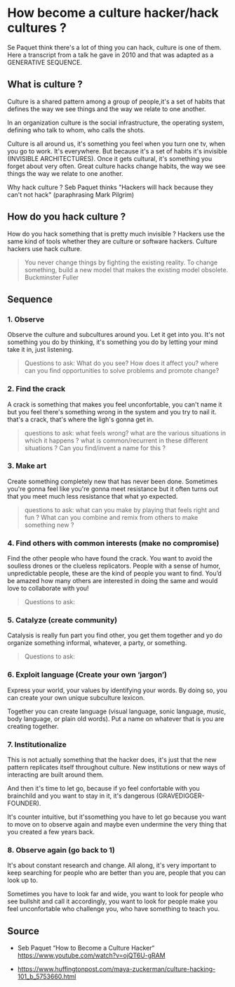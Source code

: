 # How become a culture hacker/hack cultures ?

Se Paquet think there's a lot of thing you can hack, culture is one of them. Here a transcript from a talk he gave in 2010 and that was adapted as a GENERATIVE SEQUENCE.

## What is culture ?

Culture is a shared pattern among a group of people,it's a set of habits that defines the way we see things and the way we relate to one another.

In an organization culture is the social infrastructure, the operating system, defining who talk to whom, who calls the shots.

Culture is all around us, it's something you feel when you turn one tv, when you go to work. It's everywhere. But because it's a set of habits it's invisible (INVISIBLE ARCHITECTURES). Once it gets cultural, it's something you forget about very often. Great culture hacks change habits, the way we see things the way we relate to one another.

Why hack culture ? Seb Paquet thinks "Hackers will hack because they can't not hack" (paraphrasing Mark Pilgrim)

## How do you hack culture ?
How do you hack something that is pretty much invisible ? Hackers use the same kind of tools whether they are culture or software hackers. Culture hackers use hack culture.

> You never change things by fighting the existing reality. To change something, build a new model that makes the existing model obsolete. Buckminster Fuller

## Sequence

### 1. Observe 

Observe the culture and subcultures around you. Let it get into you. It's not something you do by thinking, it's something you do by letting your mind take it in, just listening. 
> Questions to ask:  What do you see? How does it affect you? where can you find opportunities to solve problems and promote change?

### 2. Find the crack
A crack is something that makes you feel unconfortable, you can't name it but you feel there's something wrong in the system and you try to nail it. that's a crack, that's where the ligh's gonna get in.
> questions to ask: what feels wrong? what are the various situations in which it happens ? what is common/recurrent in these different situations ? Can you find/invent a name for this ?

### 3. Make art
Create something completely new that has never been done. Sometimes you're gonna feel like you're gonna meet resistance but it often turns out that you meet much less resistance that what yo expected. 
> questions to ask: what can you make by playing that feels right and fun ? What can you combine and remix from others to make something new ?

### 4. Find others with common interests (make no compromise) 
Find the other people who have found the crack. You want to avoid the soulless drones or the clueless replicators. People with a sense of humor, unpredictable people, these are the kind of people you want to find. You’d be amazed how many others are interested in doing the same and would love to collaborate with you!

> Questions to ask:


### 5. Catalyze (create community)
Catalysis is really fun part you find other, you get them together and yo do organize something informal, whatever, a party, or something.

> Questions to ask:

### 6. Exploit language (Create your own ‘jargon’) 

Express your world, your values by identifying your words. By doing so, you can create your own unique subculture lexicon.

Together you can create language (visual language, sonic language, music, body language, or plain old words). Put a name on whatever that is you are creating together.

### 7. Institutionalize 

This is not actually something that the hacker does, it's just that the new pattern replicates itself throughout culture. New institutions or new ways of interacting are built around them.

And then it's time to let go, because if yo feel confortable with you brainchild and you want to stay in it, it's dangerous (GRAVEDIGGER-FOUNDER). 

It's counter intuitive, but it'ssomething you have to let go because you want to move on to observe again and maybe even undermine the very thing that you created a few years back.

### 8. Observe again (go back to 1)

It's about constant research and change.
All along, it's very important to keep searching for people who are better than you are, people that you can look up to.

Sometimes you have to look far and wide, you want to look for people who see bullshit and call it accordingly, you want to look for people make you feel unconfortable who challenge you, who have something to teach you.



## Source

-  Seb Paquet “How to Become a Culture Hacker“ https://www.youtube.com/watch?v=ojQT6U-gRAM

- https://www.huffingtonpost.com/maya-zuckerman/culture-hacking-101_b_5753660.html
